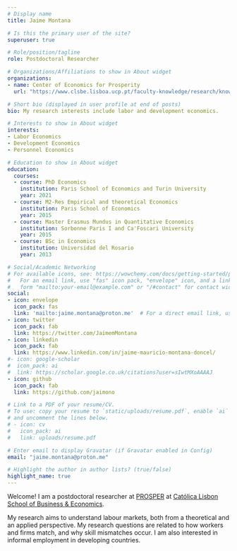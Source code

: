 ```yaml
---
# Display name
title: Jaime Montana

# Is this the primary user of the site?
superuser: true

# Role/position/tagline
role: Postdoctoral Researcher

# Organizations/Affiliations to show in About widget
organizations:
- name: Center of Economics for Prosperity
  url: "https://www.clsbe.lisboa.ucp.pt/faculty-knowledge/research/knowledge-hubs/prosper-center-economics-prosperity"

# Short bio (displayed in user profile at end of posts)
bio: My research interests include labor and development economics.

# Interests to show in About widget
interests:
- Labor Economics
- Development Economics
- Personnel Economics

# Education to show in About widget
education:
  courses:
  - course: PhD Economics
    institution: Paris School of Economics and Turin University
    year: 2021
  - course: M2-Res Empirical and theoretical Economics
    institution: Paris School of Economics
    year: 2015
  - course: Master Erasmus Mundus in Quantitative Economics
    institution: Sorbonne Paris I and Ca'Foscari University
    year: 2015
  - course: BSc in Economics
    institution: Universidad del Rosario
    year: 2013

# Social/Academic Networking
# For available icons, see: https://wowchemy.com/docs/getting-started/page-builder/#icons
#   For an email link, use "fas" icon pack, "envelope" icon, and a link in the
#   form "mailto:your-email@example.com" or "/#contact" for contact widget.
social:
- icon: envelope
  icon_pack: fas
  link: 'mailto:jaime.montana@proton.me'  # For a direct email link, use "mailto:jaime.montana@psemail.eu".
- icon: twitter
  icon_pack: fab
  link: https://twitter.com/JaimemMontana
- icon: linkedin
  icon_pack: fab
  link: https://www.linkedin.com/in/jaime-mauricio-montana-doncel/
#- icon: google-scholar
#  icon_pack: ai
#  link: https://scholar.google.co.uk/citations?user=sIwtMXoAAAAJ
- icon: github
  icon_pack: fab
  link: https://github.com/jaimono

# Link to a PDF of your resume/CV.
# To use: copy your resume to `static/uploads/resume.pdf`, enable `ai` icons in `params.toml`, 
# and uncomment the lines below.
# - icon: cv
#   icon_pack: ai
#   link: uploads/resume.pdf

# Enter email to display Gravatar (if Gravatar enabled in Config)
email: "jaime.montana@proton.me"

# Highlight the author in author lists? (true/false)
highlight_name: true
---
```


Welcome! I am a postdoctoral researcher at [PROSPER](https://www.clsbe.lisboa.ucp.pt/faculty-knowledge/research/knowledge-hubs/prosper-center-economics-prosperity) at [Católica Lisbon School of Business & Economics](https://www.clsbe.lisboa.ucp.pt/).

My research aims to understand labour markets, both from a theoretical and an applied perspective. My research questions are related to how workers and firms match, and why skill mismatches occur. I am also interested in informal employment in developing countries.

